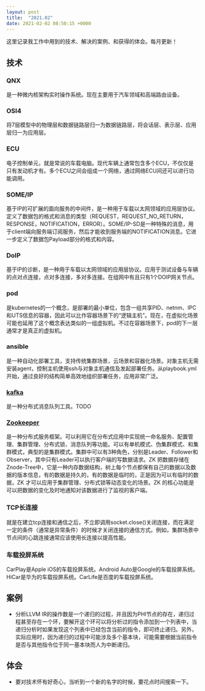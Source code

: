 ```yaml
---
layout: post
title:  "2021.02"
date: 2021-02-02 08:50:15 +0000   
---
```


这里记录我工作中用到的技术、解决的案例、和获得的体会。每月更新！

技术
----

### QNX

是一种微内核架构实时操作系统。现在主要用于汽车领域和高端路由设备。

### OSI4

将7层模型中的物理层和数据链路层归一为数据链路层，将会话层、表示层、应用层归一为应用层。

### ECU

电子控制单元，就是常说的车载电脑。现代车辆上通常包含多个ECU，不仅仅是只有发动机才有。多个ECU之间会组成一个网络，通过网络ECU间还可以进行功能调用。

### SOME/IP

基于IP的可扩展的面向服务的中间件，是一种用于车载以太网领域的应用层协议。定义了数据包的格式和消息的类型（REQUEST，REQUEST_NO_RETURN，RESPONSE，NOTIFICATION，ERROR）。SOME/IP-SD是一种特殊的消息，用于client端向服务端订阅服务，然后才能收到服务端的NOTIFICATION消息。它进一步定义了数据包Payload部分的格式和内容。

### DoIP

基于IP的诊断，是一种用于车载以太网领域的应用层协议。应用于测试设备与车辆的点对点连接，点对多连接，多对多连接。在组网中有且只有1个DOIP网关节点。

### pod

是kubernetes的一个概念，是部署的最小单位，包含一组共享PID、netnm、IPC和UTS信息的容器，因此可以比作容器场景下的“逻辑主机”。现在，在虚拟化场景可能也延用了这个概念表达类似的一组虚拟机。不过在容器场景下，pod的下一层通常才是真正的虚拟机。

### ansible

是一种自动化部署工具，支持传统集群场景，云场景和容器化场景。对象主机无需安装agent，控制主机使用ssh与对象主机通信及发起部署任务。从playbook.yml开始，通过良好的结构简单高效地组织部署任务，应用非常广泛。

### [kafka](https://blog.csdn.net/weixin_45366499/article/details/106943229) 

是一种分布式消息队列工具。TODO

### [Zookeeper](https://developer.ibm.com/zh/technologies/analytics/articles/os-cn-zookeeper/)

是一种分布式服务框架。可以利用它在分布式应用中实现统一命名服务、配置管理、集群管理、分布式锁、消息队列等功能。可以有单机模式、伪集群模式、和集群模式，典型的是集群模式。集群中可以有3种角色，分别是Leader、Follower和Observer，其中只有Leader可以执行客户端的写数据请求。ZK 把数据存储在Znode-Tree中，它是一种内存数据结构，树上每个节点都保有自己的数据以及数据的版本信息，有的数据是持久的，有的数据是临时的，正是因为可以有临时的数据，ZK 才可以应用于集群管理、分布式锁等动态变化的场景。ZK 的核心功能是可以把数据的变化及时地通知对该数据进行了监视的客户端。

### TCP长连接

就是在建立tcp连接和通信之后，不立即调用socket.close()关闭连接，而在满足一定的条件（通常是异常条件）的时候才关闭连接的通信方式。例如，集群场景中节点间的心跳连接通常应该使用长连接以提高性能。

### 车载投屏系统

CarPlay是Apple iOS的车载投屏系统。Android Auto是Google的车载投屏系统。HiCar是华为的车载投屏系统。CarLife是百度的车载投屏系统。

案例
----

* 分析LLVM IR的操作数是一个递归的过程，并且因为PHI节点的存在，递归过程甚至存在一个环，要解开这个环可以将分析过的指令添加到一个列表中，当递归分析时如果发现这个列表中已经包含当前的指令，即可终止递归。另外，实际应用时，因为递归的过程中可能涉及多个基本块，可能需要根据当前指令是否与其他指令位于同一基本块而人为中断递归。

体会
----

* 要对技术怀有好奇心，当听到一个新的名字的时候，要花点时间搜索一下。